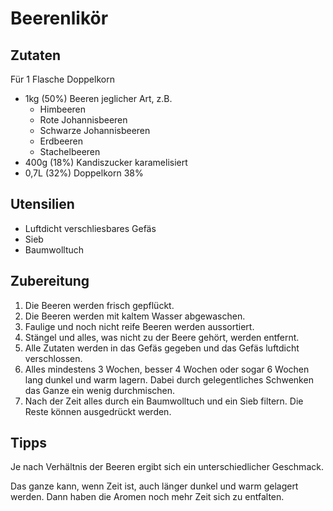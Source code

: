 # Beerenlikör

## Zutaten

Für 1 Flasche Doppelkorn

- 1kg (50%) Beeren jeglicher Art, z.B.
  - Himbeeren
  - Rote Johannisbeeren
  - Schwarze Johannisbeeren
  - Erdbeeren
  - Stachelbeeren
- 400g (18%) Kandiszucker karamelisiert
- 0,7L (32%) Doppelkorn 38%

## Utensilien

- Luftdicht verschliesbares Gefäs
- Sieb
- Baumwolltuch

## Zubereitung

1. Die Beeren werden frisch gepflückt.
1. Die Beeren werden mit kaltem Wasser abgewaschen.
1. Faulige und noch nicht reife Beeren werden aussortiert.
1. Stängel und alles, was nicht zu der Beere gehört, werden entfernt.
1. Alle Zutaten werden in das Gefäs gegeben und das Gefäs luftdicht verschlossen.
1. Alles mindestens 3 Wochen, besser 4 Wochen oder sogar 6 Wochen lang dunkel und warm lagern. Dabei durch gelegentliches Schwenken das Ganze ein wenig durchmischen.
1. Nach der Zeit alles durch ein Baumwolltuch und ein Sieb filtern. Die Reste können ausgedrückt werden.

## Tipps

Je nach Verhältnis der Beeren ergibt sich ein unterschiedlicher Geschmack.

Das ganze kann, wenn Zeit ist, auch länger dunkel und warm gelagert werden. Dann haben die Aromen noch mehr Zeit sich zu entfalten.